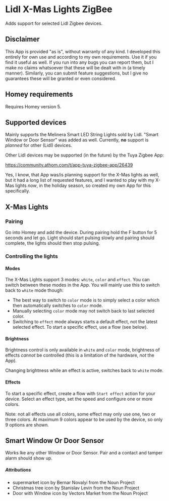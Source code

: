 # Lidl X-Mas Lights ZigBee
Adds support for selected Lidl Zigbee devices.

## Disclaimer
This App is provided "as is", without warranty of any kind. I developed this entirely for own use and according to my
own requirements. Use it if you find it useful as well. If you run into any bugs you can report them, but I make no
claims whatsoever that these will be dealt with in (a timely manner). Similarly, you can submit feature suggestions,
but I give no guarantees these will be granted or even considered.

## Homey requirements
Requires Homey version 5.

## Supported devices
Mainly supports the Melinera Smart LED String Lights sold by Lidl. "Smart Window or Door Sensor" was added as well. 
Currently, **no** support is _planned_ for other (Lidl) devices.

Other Lidl devices may be supported (in the future) by the Tuya Zigbee App:

https://community.athom.com/t/app-tuya-zigbee-app/26439

Yes, I know, that App was/is planning support for the X-Mas lights as well, but it had a long list of requested
features, and I wanted to play with my X-Mas lights _now_, in the holiday season, so created my own App for this
specifically.

## X-Mas Lights

### Pairing
Go into Homey and add the device. During pairing hold the F button for 5 seconds and let go. Light should start pulsing 
slowly and pairing should complete, the lights should then stop pulsing.

### Controlling the lights

#### Modes
The X-Mas Lights support 3 modes: `white`, `color` and `effect`. You can switch between these modes in the App. 
You will mainly use this to switch back to `white` mode though:

* The best way to switch to `color` mode is to simply select a color which then automatically switches to `color` mode.
* Manually selecting `color` mode may not switch back to last selected color.
* Switching to `effect` mode always starts a default effect, not the latest selected effect. To start a specific effect,
use a flow (see below).

#### Brightness
Brightness control is only available in `white` and `color` mode, brightness of effects _cannot_ be controlled (this is
a limitation of the hardware, _not_ the App). 

Changing brightness while an effect is active, switches back to `white` mode. 

#### Effects
To start a specific effect, create a flow with `Start effect` action for your device. Select an effect type, 
set the speed and configure one or more colors.

Note: not all effects use all colors, some effect may only use one, two or three colors. At maximum 9 colors appear
to be used by the device, so only 9 options are shown.

## Smart Window Or Door Sensor
Works lke any other Window or Door Sensor. Pair and a contact and tamper alarm should show up.

##### Attributions
* supermarket icon by Bernar  Novalyi from the Noun Project
* Christmas tree icon by Stanislav Levin from the Noun Project
* Door with Window icon by Vectors Market from the Noun Project